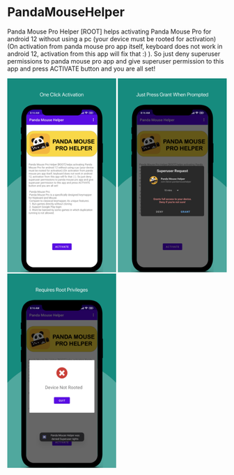 # PandaMouseHelper
Panda Mouse Pro Helper [ROOT] helps activating Panda Mouse Pro for android 12 without using a pc (your device must be rooted for activation) (On activation from panda mouse pro app itself, keyboard does not work in android 12, activation from this app will fix that :) ). So just deny superuser permissions to panda mouse pro app and give superuser permission to this app and press ACTIVATE button and you are all set!
<p float="left">
  <img src="https://raw.githubusercontent.com/labmember003/PandaMouseHelper/master/screenshots/1.png" width="250" />
  <img src="https://raw.githubusercontent.com/labmember003/PandaMouseHelper/master/screenshots/2.png" width="250" />
  <img src="https://raw.githubusercontent.com/labmember003/PandaMouseHelper/master/screenshots/3.png" width="250" />
</p>
